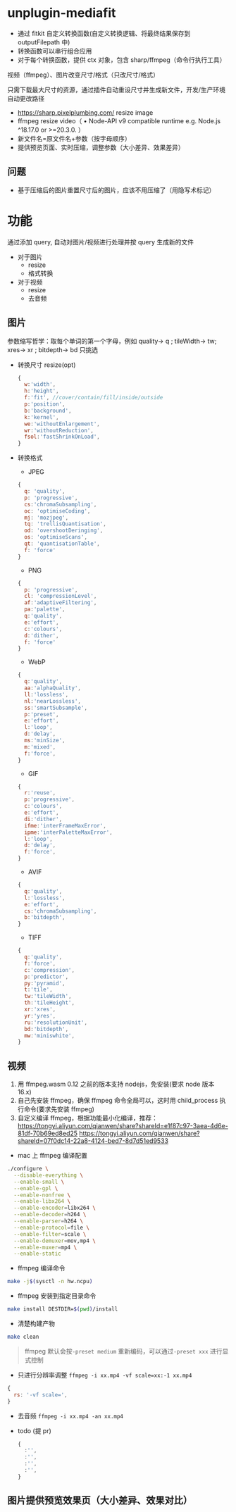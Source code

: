 # unplugin-mediafit

- 通过 fitkit 自定义转换函数(自定义转换逻辑、将最终结果保存到 outputFilepath 中)
- 转换函数可以串行组合应用
- 对于每个转换函数，提供 ctx 对象，包含 sharp/ffmpeg（命令行执行工具）

视频（ffmpeg）、图片改变尺寸/格式（只改尺寸/格式）

只需下载最大尺寸的资源，通过插件自动重设尺寸并生成新文件，开发/生产环境自动更改路径

- https://sharp.pixelplumbing.com/ resize image
- ffmpeg resize video（ • Node-API v9 compatible runtime e.g. Node.js ^18.17.0 or >=20.3.0.
  ）
- 新文件名=原文件名+参数（按字母顺序）
- 提供预览页面、实时压缩，调整参数（大小差异、效果差异）

## 问题

- 基于压缩后的图片重置尺寸后的图片，应该不用压缩了（用隐写术标记）

# 功能

通过添加 query, 自动对图片/视频进行处理并按 query 生成新的文件

- 对于图片
  - resize
  - 格式转换
- 对于视频
  - resize
  - 去音频

## 图片

参数缩写哲学：取每个单词的第一个字母，例如 quality-> q ; tileWidth-> tw; xres-> xr ; bitdepth-> bd
只挑选

- 转换尺寸 resize(opt)

  ```js
  {
    w:'width',
    h:'height',
    f:'fit', //cover/contain/fill/inside/outside
    p:'position',
    b:'background',
    k:'kernel',
    we:'withoutEnlargement',
    wr:'withoutReduction',
    fsol:'fastShrinkOnLoad',
  }
  ```

- 转换格式

  - JPEG

  ```js
  {
    q: 'quality',
    p: 'progressive',
    cs:'chromaSubsampling',
    oc: 'optimiseCoding',
    mj: 'mozjpeg',
    tq: 'trellisQuantisation',
    od: 'overshootDeringing',
    os: 'optimiseScans',
    qt: 'quantisationTable',
    f: 'force'
  }
  ```

  - PNG

  ```js
  {
    p: 'progressive',
    cl: 'compressionLevel',
    af:'adaptiveFiltering',
    pa:'palette',
    q:'quality',
    e:'effort',
    c:'colours',
    d:'dither',
    f: 'force'
  }
  ```

  - WebP

  ```js
  {
    q:'quality',
    aa:'alphaQuality',
    ll:'lossless',
    nl:'nearLossless',
    ss:'smartSubsample',
    p:'preset',
    e:'effort',
    l:'loop',
    d:'delay',
    ms:'minSize',
    m:'mixed',
    f:'force',
  }
  ```

  - GIF

  ```js
  {
    r:'reuse',
    p:'progressive',
    c:'colours',
    e:'effort',
    di:'dither',
    ifme:'interFrameMaxError',
    ipme:'interPaletteMaxError',
    l:'loop',
    d:'delay',
    f:'force',
  }
  ```

  - AVIF

  ```js
  {
    q:'quality',
    l:'lossless',
    e:'effort',
    cs:'chromaSubsampling',
    b:'bitdepth',
  }
  ```

  - TIFF

  ```js
  {
    q:'quality',
    f:'force',
    c:'compression',
    p:'predictor',
    py:'pyramid',
    t:'tile',
    tw:'tileWidth',
    th:'tileHeight',
    xr:'xres',
    yr:'yres',
    ru:'resolutionUnit',
    bd:'bitdepth',
    mw:'miniswhite',
  }
  ```

## 视频

1. 用 ffmpeg.wasm 0.12 之前的版本支持 nodejs，免安装(要求 node 版本 16.x)
2. 自己先安装 ffmpeg，确保 ffmpeg 命令全局可以，这时用 child_process 执行命令(要求先安装 ffmpeg)
3. 自定义编译 ffmpeg，根据功能最小化编译，推荐：https://tongyi.aliyun.com/qianwen/share?shareId=e1f87c97-3aea-4d6e-81df-70b69ed8ed25
   https://tongyi.aliyun.com/qianwen/share?shareId=07f0dc14-22a8-4124-bed7-8d7d51ed9533

- mac 上 ffmpeg 编译配置

```bash
./configure \
  --disable-everything \
  --enable-small \
  --enable-gpl \
  --enable-nonfree \
  --enable-libx264 \
  --enable-encoder=libx264 \
  --enable-decoder=h264 \
  --enable-parser=h264 \
  --enable-protocol=file \
  --enable-filter=scale \
  --enable-demuxer=mov,mp4 \
  --enable-muxer=mp4 \
  --enable-static
```

- ffmpeg 编译命令

```bash
make -j$(sysctl -n hw.ncpu)
```

- ffmpeg 安装到指定目录命令

```bash
make install DESTDIR=$(pwd)/install
```

- 清楚构建产物

```bash
make clean
```

> ffmpeg 默认会按`-preset medium` 重新编码，可以通过`-preset xxx` 进行显式控制

- 只进行分辨率调整
  `ffmpeg -i xx.mp4 -vf scale=xx:-1 xx.mp4`

```js
{
  rs: '-vf scale=',
}
```

- 去音频
  `ffmpeg -i xx.mp4 -an xx.mp4`

- todo (提 pr)
  ```js
  {
    :'',
    :'',
    :'',
    :'',
  }
  ```

## 图片提供预览效果页（大小差异、效果对比）
